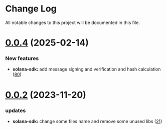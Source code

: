 
# Change Log

All notable changes to this project will be documented in this file.

# [0.0.4](https://github.com/bxlkm/go-wallet-sdk) (2025-02-14)

### New features

- **solana-sdk:** add message signing and verification and hash calculation ([80](https://github.com/bxlkm/go-wallet-sdk/pull/80))

# [0.0.2](https://github.com/bxlkm/go-wallet-sdk) (2023-11-20)

### updates

- **solana-sdk:** change some files name and remove some unused libs ([21](https://github.com/bxlkm/go-wallet-sdk/pull/21))
